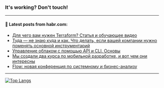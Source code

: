 ### It's working? Don't touch!

---
<!--
#### 🛠️ Technical stack:

![C++](https://img.shields.io/badge/C++-informational?logo=c%2B%2B&style=flat&logoColor=white&color=9C033A)
![Java](https://img.shields.io/badge/Java-informational?logo=java&style=flat&logoColor=white&color=007396)
![Kotlin](https://img.shields.io/badge/Kotlin-informational?logo=Kotlin&style=flat&logoColor=white&color=0095D5)
![JS](https://img.shields.io/badge/JS-informational?logo=javaScript&style=flat&logoColor=black&color=F7Df1E) <br>
![HTML5](https://img.shields.io/badge/HTML5-informational?logo=html5&style=flat&logoColor=white&color=E34F26)
![CSS3](https://img.shields.io/badge/CSS3-informational?logo=css3&style=flat&logoColor=white&color=157286)
![Sass](https://img.shields.io/badge/Saas-informational?logo=sass&style=flat&logoColor=white&color=hotpink)
![PHP](https://img.shields.io/badge/PHP-informational?logo=php&style=flat&logoColor=white&color=777BB4) <br>
![WebPAck](https://img.shields.io/badge/WebPack-informational?logo=webPack&style=flat&logoColor=white&color=FF6F00)
![Bootstrap](https://img.shields.io/badge/Bootstrap-informational?logo=Bootstrap&style=flat&logoColor=white&color=7952B3)
![MySQL](https://img.shields.io/badge/MySQL-informational?logo=MySQL&style=flat&logoColor=white&color=00f) <br>
![NodeJS](https://img.shields.io/badge/NodeJS-informational?logo=node.js&style=flat&logoColor=white&color=43853D)
![Spring](https://img.shields.io/badge/Spring-informational?logo=Spring&style=flat&logoColor=white&color=0A9EDC)
![Angular](https://img.shields.io/badge/Vue-informational?logo=vue.js&style=flat&logoColor=white&color=red)
![Git](https://img.shields.io/badge/Git-informational?logo=git&style=flat&logoColor=white&color=darkorange)

___
-->

#### 💬 Latest posts from habr.com:

<!-- BLOG-POST-LIST:START -->
- [Для чего вам нужен Terraform? Статья и обучающее видео](https://habr.com/ru/post/692138/?utm_source=habrahabr&utm_medium=rss&utm_campaign=692138)
- [Туда — не знаю куда и как. Что делать, если вашей компании нужно поменять основной инструментарий](https://habr.com/ru/post/688686/?utm_source=habrahabr&utm_medium=rss&utm_campaign=688686)
- [Управление облаком с помощью API и CLI. Основы](https://habr.com/ru/post/692122/?utm_source=habrahabr&utm_medium=rss&utm_campaign=692122)
- [Мы создали два курса по мобильной разработке, и вот чем они интересны](https://habr.com/ru/post/692126/?utm_source=habrahabr&utm_medium=rss&utm_campaign=692126)
- [Flow: новая конференция по системному и бизнес-анализу](https://habr.com/ru/post/692020/?utm_source=habrahabr&utm_medium=rss&utm_campaign=692020)
<!-- BLOG-POST-LIST:END -->

---

[![Top Langs](https://github-readme-stats.vercel.app/api/top-langs/?username=zloylis&layout=compact&hide_border=true&theme=dracula)](https://github.com/zloylis)
